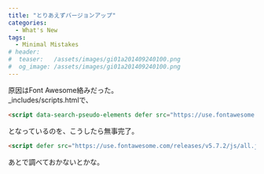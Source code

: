 ```yaml
---
title: "とりあえずバージョンアップ"
categories:
  - What's New
tags:
  - Minimal Mistakes
# header:
#  teaser:   /assets/images/gi01a201409240100.png
#  og_image: /assets/images/gi01a201409240100.png
---
```

原因はFont Awesome絡みだった。  
_includes/scripts.htmlで、
```html
<script data-search-pseudo-elements defer src="https://use.fontawesome.com/releases/v5.7.1/js/all.js" integrity="sha384-eVEQC9zshBn0rFj4+TU78eNA19HMNigMviK/PU/FFjLXqa/GKPgX58rvt5Z8PLs7" crossorigin="anonymous"></script>
```
となっているのを、こうしたら無事完了。
```html
<script defer src="https://use.fontawesome.com/releases/v5.7.2/js/all.js" integrity="sha384-0pzryjIRos8mFBWMzSSZApWtPl/5++eIfzYmTgBBmXYdhvxPc+XcFEk+zJwDgWbP" crossorigin="anonymous"></script>
```
あとで調べておかないとかな。